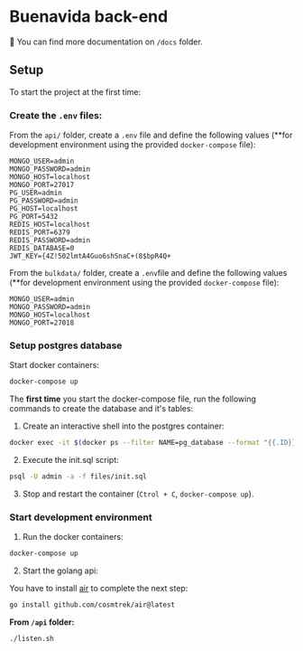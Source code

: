 # Buenavida back-end

📜 You can find more documentation on `/docs` folder.

## Setup

To start the project at the first time:

### Create the `.env` files:

From the `api/` folder, create a `.env` file and define the following values (**for development environment using the provided `docker-compose` file):

```
MONGO_USER=admin
MONGO_PASSWORD=admin
MONGO_HOST=localhost
MONGO_PORT=27017
PG_USER=admin
PG_PASSWORD=admin
PG_HOST=localhost
PG_PORT=5432
REDIS_HOST=localhost
REDIS_PORT=6379
REDIS_PASSWORD=admin
REDIS_DATABASE=0
JWT_KEY={4Z!502lmtA4Guo6shSnaC+(8$bpR4Q+
```

From the `bulkdata/` folder, create a `.env`file and define the following values (**for development environment using the provided `docker-compose` file):

```
MONGO_USER=admin
MONGO_PASSWORD=admin
MONGO_HOST=localhost
MONGO_PORT=27018
```

### Setup postgres database

Start docker containers: 

```bash
docker-compose up
```

The **first time** you start the docker-compose file, run the following commands to create the database and it's tables:

1. Create an interactive shell into the postgres container:

```bash
docker exec -it $(docker ps --filter NAME=pg_database --format "{{.ID}}") /bin/bash
```

2. Execute the init.sql script:

```bash
psql -U admin -a -f files/init.sql
```

3. Stop and restart the container (`Ctrol + C`, `docker-compose up`).

### Start development environment

1. Run the docker containers:

```bash
docker-compose up
```

2. Start the golang api: 

You have to install [air](https://github.com/cosmtrek/air) to complete the next step:

```bash
go install github.com/cosmtrek/air@latest
```

**From `/api` folder:**

```bash
./listen.sh
```
